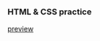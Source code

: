 ### HTML & CSS practice

[preview](https://htmlpreview.github.io/?https://github.com/fluxnas/03-chinese-farmer/blob/2817327bc985896ab75f25b0fcdca3789f6ece1d/the-story-of-the-chinese-farmer.html)
